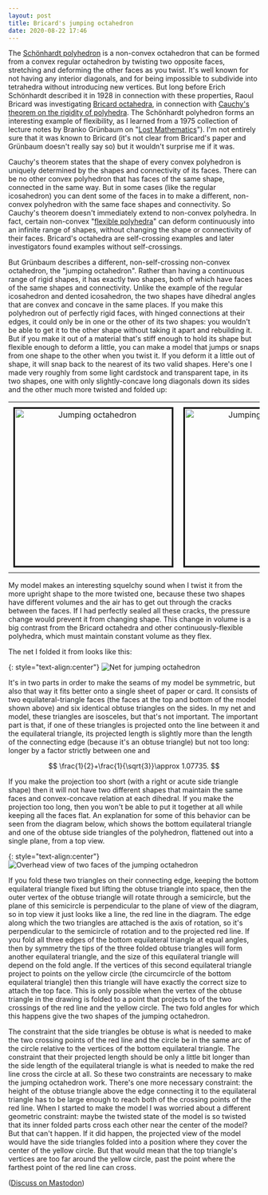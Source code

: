 ```yaml
---
layout: post
title: Bricard's jumping octahedron
date: 2020-08-22 17:46
---
```

The [Schönhardt polyhedron](https://en.wikipedia.org/wiki/Sch%C3%B6nhardt_polyhedron) is a non-convex octahedron that can be formed from a convex regular octahedron by twisting two opposite faces, stretching and deforming the other faces as you twist. It's well known for not having any interior diagonals, and for being impossible to subdivide into tetrahedra without introducing new vertices. But long before Erich Schönhardt described it in 1928 in connection with these properties, Raoul Bricard was investigating [Bricard octahedra](https://en.wikipedia.org/wiki/Bricard_octahedron), in connection with [Cauchy's theorem on the rigidity of polyhedra](https://en.wikipedia.org/wiki/Cauchy%27s_theorem_(geometry)). The Schönhardt polyhedron forms an interesting example of flexibility, as I learned from a 1975 collection of lecture notes by Branko Grünbaum on "[Lost Mathematics](https://digital.lib.washington.edu/researchworks/bitstream/handle/1773/15700/Lost%20Mathematics.pdf?fterence=1)"). I'm not entirely sure that it was known to Bricard (it's not clear from Bricard's paper and Grünbaum doesn't really say so) but it wouldn't surprise me if it was.

Cauchy's theorem states that the shape of every convex polyhedron is uniquely determined by the shapes and connectivity of its faces. There can be no other convex polyhedron that has faces of the same shape, connected in the same way. But in some cases (like the regular icosahedron) you can dent some of the faces in to make a different, non-convex polyhedron with the same face shapes and connectivity. So Cauchy's theorem doesn't immediately extend to non-convex polyhedra. In fact, certain non-convex "[flexible polyhedra](https://en.wikipedia.org/wiki/Flexible_polyhedron)" can deform continuously into an infinite range of shapes, without changing the shape or connectivity of their faces. Bricard's octahedra are self-crossing examples and later investigators found examples without self-crossings.

But Grünbaum describes a different, non-self-crossing non-convex octahedron, the "jumping octahedron". Rather than having a continuous range of rigid shapes, it has exactly two shapes, both of which have faces of the same shapes and connectivity. Unlike the example of the regular icosahedron and dented icosahedron, the two shapes have dihedral angles that are convex and concave in the same places. If you make this polyhedron out of perfectly rigid faces, with hinged connections at their edges, it could only be in one or the other of its two shapes: you wouldn't be able to get it to the other shape without taking it apart and rebuilding it. But if you make it out of a material that's stiff enough to hold its shape but flexible enough to deform a little, you can make a model that jumps or snaps from one shape to the other when you twist it. If you deform it a little out of shape, it will snap back to the nearest of its two valid shapes. Here's one I made very roughly from some light cardstock and transparent tape, in its two shapes, one with only slightly-concave long diagonals down its sides and the other much more twisted and folded up:

<div><table style="margin-left:auto;margin-right:auto">
<tr style="text-align:center;vertical-align:middle">
<td style="padding:10px"><img src="http://www.ics.uci.edu/~eppstein/pix/jumping-octahedron/1-m.jpg" alt="Jumping octahedron" width="315" style="border-style:solid;border-color:black;" /></td>
<td style="padding:10px"><img src="http://www.ics.uci.edu/~eppstein/pix/jumping-octahedron/2-m.jpg" alt="Jumping octahedron" width="315" style="border-style:solid;border-color:black;" /></td>
</tr></table></div>

My model makes an interesting squelchy sound when I twist it from the more upright shape to the more twisted one, because these two shapes have different volumes and the air has to get out through the cracks between the faces. If I had perfectly sealed all these cracks, the pressure change would prevent it from changing shape. This change in volume is a big contrast from the Bricard octahedra and other continuously-flexible polyhedra, which must maintain constant volume as they flex.

The net I folded it from looks like this:

{: style="text-align:center"}
![Net for jumping octahedron]({{site.baseurl}}/assets/2020/jumping-octahedron-net.svg)

It's in two parts in order to make the seams of my model be symmetric, but also that way it fits better onto a single sheet of paper or card. It consists of two equilateral-triangle faces (the faces at the top and bottom of the model shown above) and six identical obtuse triangles on the sides. In my net and model, these triangles are isosceles, but that's not important. The important part is that, if one of these triangles is projected onto the line between it and the equilateral triangle, its projected length is slightly more than the length of the connecting edge (because it's an obtuse triangle) but not too long: longer by a factor strictly between one and

$$
\frac{1}{2}+\frac{1}{\sqrt{3}}\approx 1.07735.
$$

If you make the projection too short (with a right or acute side triangle shape) then it will not have two different shapes that maintain the same faces and convex-concave relation at each dihedral. If you make the projection too long, then you won't be able to put it together at all while keeping all the faces flat. An explanation for some of this behavior can be seen from the diagram below, which shows the bottom equilateral triangle and one of the obtuse side triangles of the polyhedron, flattened out into a single plane, from a top view.

{: style="text-align:center"}
![Overhead view of two faces of the jumping octahedron]({{site.baseurl}}/assets/2020/jumping-octahedron-overhead.svg)

If you fold these two triangles on their connecting edge, keeping the bottom equilateral triangle fixed but lifting the obtuse triangle into space, then the outer vertex of the obtuse triangle will rotate through a semicircle, but the plane of this semicircle is perpendicular to the plane of view of the diagram, so in top view it just looks like a line, the red line in the diagram. The edge along which the two triangles are attached is the axis of rotation, so it's perpendicular to the semicircle of rotation and to the projected red line. If you fold all three edges of the bottom equilateral triangle at equal angles, then by symmetry the tips of the three folded obtuse triangles will form another equilateral triangle, and the size of this equilateral triangle will depend on the fold angle. If the vertices of this second equilateral triangle project to points on the yellow circle (the circumcircle of the bottom equilateral triangle) then this triangle will have exactly the correct size to attach the top face. This is only possible when the vertex of the obtuse triangle in the drawing is folded to a point that projects to of the two crossings of the red line and the yellow circle. The two fold angles for which this happens give the two shapes of the jumping octahedron.

The constraint that the side triangles be obtuse is what is needed to make the two crossing points of the red line and the circle be in the same arc of the circle relative to the vertices of the bottom equilateral triangle. The constraint that their projected length should be only a little bit longer than the side length of the equilateral triangle is what is needed to make the red line cross the circle at all. So these two constraints are necessary to make the jumping octahedron work. There's one more necessary constraint: the height of the obtuse triangle above the edge connecting it to the equilateral triangle has to be large enough to reach both of the crossing points of the red line. When I started to make the model I was worried about a different geometric constraint: maybe the twisted state of the model is so twisted that its inner folded parts cross each other near the center of the model? But that can't happen. If it did happen, the projected view of the model would have the side triangles folded into a position where they cover the center of the yellow circle. But that would mean that the top triangle's vertices are too far around the yellow circle, past the point where the farthest point of the red line can cross.

([Discuss on Mastodon](https://mathstodon.xyz/@11011110/104737012685827990))
